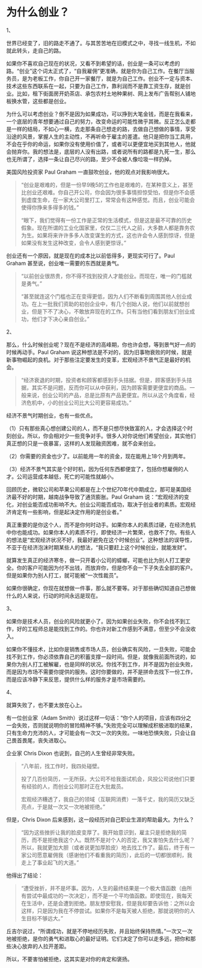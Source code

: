 # 为什么创业？

1、

世界已经变了，旧的路走不通了。与其苦苦地在旧模式之中，寻找一线生机，不如就此转头，走自己的路。

如果你不喜欢自己现在的状况，又看不到希望的话，创业是一条可以考虑的路。“创业”这个词太正式了，“自我雇佣”更准确，就是你为自己工作。在餐厅当服务员，是为老板工作，你自己开一家餐厅，就是为自己工作。创业不一定与资本、技术这些东西联系在一起，只要为自己工作，靠利润而不是靠工资生存，就是创业。比如，租下街面房开奶茶店、承包农村土地种果树、网上发布广告帮别人铺地板换水管，这些都是创业。

为什么可以考虑创业？倒不是因为如果成功，可以挣到大笔金钱，而是在我看来，一个底层的青年想要通过自己的努力，改变命运的可能性微乎其微。反正怎么走都是一样的结局，不如心一横，去走那条自己想走的路，去做自己想做的事情，享受沿途的风景，掌握人生的主动性，不再听命于雇主的差遣。他只是把你当工具用，不会在乎你的命运，如果你没有使用价值了，或者可以更便宜地买到其他人，他就会抛弃你。我的想法是，底层的人没有出路，或者说所有的路都是九死一生，那么也无所谓了，选择一条让自己尽兴的路，至少不会被人像垃圾一样扔掉。

美国风险投资家 Paul Graham 一直鼓吹创业，他的观点对我影响很大。

> “创业是艰难的，但是一份早9晚5的工作也是艰难的，在某种意义上，甚至比创业还艰难。你自己开公司，你会因为很多事情担惊受怕，但是你不会感到虚度生命，在一家大公司里打工，常常会有这种感觉。而且，创业可能会使得你挣来多得多的钱。”
>
> “眼下，我们觉得有一份工作是正常的生活模式，但是这是最不可靠的历史假象。现在所谓的工业化国家里，仅仅二三代人之前，大多数人都是靠务农为生。如果将来许许多多人改变谋生的方式，这也许会令人感到惊讶，但是如果没有发生这种改变，会令人感到更惊讶。”

创业还有一个原因，就是现在的成本比以前低得多，更现实可行了。Paul Graham 甚至说，创业唯一需要的东西就是勇气。

> “以前创业很昂贵，你不得不找到投资人才能创业。而现在，唯一的门槛就是勇气。”
>
> “甚至就连这个门槛也正在变得更低，因为人们不断看到周围其他人创业成功。在上一批我们资助的初创企业中，有几个创始人说，他们以前就想创业，但是下不了决心，不敢放弃现在的工作。只有当他们看到朋友们创业成功，他们才下决心亲自创业。”

2、

那么，什么时候创业呢？现在不是经济的高峰期，你也许会想，等到景气好一点的时候再动手。Paul Graham 说这种想法是不对的，因为旧事物衰败的时候，就是新事物崛起的良机。对于那些注定要发生的变革，宏观经济不景气正是最好的机会。

> “经济衰退的时期，投资者和顾客都感到手头拮据。但是，顾客感到手头拮据，其实不是问题，反而你可以从中获利，因为顾客需要更便宜的商品。一般来说，创业公司的产品，总是比原有产品更便宜。所以从这个角度看，经济危机中，小的创业公司比大公司更容易成功。”

经济不景气时期创业，也有一些优点。

（1）只有那些真心想创建公司的人，而不是只想尽快致富的人，才会选择这个时刻创业。所以，你会相对少一些竞争对手。很多人对你说他们希望创业，其实他们真正想的只是一夜暴富，这样的人发现融资困难，就不会来创业。

（2）你需要的资金也少了。以前能用一年的资金，现在能用上18个月到两年。

（3）经济不景气其实是个好时机，因为任何东西都便宜了，包括你想雇佣的人才。公司运营成本越低，死亡的可能性就越小。

回顾历史，微软公司和苹果公司都是在上个世纪70年代中期成立，那可是美国经济最不好的时期，越南战争导致了通货膨胀。Paul Graham 说：“宏观经济的变化，对创业能否成功影响不大。创业公司能否成功，取决于创业者的素质。宏观经济肯定有一些影响，但是起决定作用的是创业者。”

真正重要的是你这个人，而不是你何时动手。如果你本人的素质过硬，在经济危机中你也能成功。如果你本人的素质不行，即使经济一片繁荣，也救不了你。有些人的想法是“宏观经济状况不好，我最好避免在这个时候创业”。这种想法的误导性，不亚于在经济泡沫时期某些人的想法，“我只要赶上这个时候创业，就能发财”。

就算发生真正的经济寒冬，做一只开着小公司的蟑螂，可能也比为别人打工更安全。你的客户可能因为付不出钱，而放弃你，但是你不会一下子失去全部的客户。但是如果你为别人打工，就可能被“一次性裁员”。

如果你很确定，你现在就想做一件事，那么就不要等。对于那些确切知道自己想做什么的人来说，行动的时间永远是现在。

3、

如果你是技术人员，创业的风险就更小了。因为如果创业失败，你不会找不到工作，好的工程师总是能找到工作的。你也许对新工作感到不满意，但至少不会没收入。

如果你不懂技术，比如你是销售或市场人员，创业确实有风险，一旦失败，可能会找不到工作，你必须依靠自己的积蓄支撑一段时间。但是，就像我前面所说的，如果你为别人打工被解雇，也是同样的状况。你找不到工作，并不是因为创业失败，而是因为市场不需要你提供的服务。这时你要做的，并不是拼命去找下一份工作，而是应该冷静下来反思，提供什么样的服务才是市场需要的。

4、

就算失败了，也不要太放在心上。

有一位创业家（Adam Smith）说过这样一句话：“你个人的项目，应该有四分之一会失败，否则就说明你的冒险精神不够。”失败完全可以理解成积极进取的结果，只有生命力充沛的人，才可能会有一次又一次的失败。一味地恐惧失败，只会让自己畏首畏尾，丧失进取心。

企业家 Chris Dixon 也说到，自己的人生曾经非常失败。

> “八年前，找工作时，我四处碰壁。
>
> 投了几百份简历，一无所获。大公司不给我面试机会，风投公司说他们只要有经验的人，而创业公司那时正在大批裁员。
>
> 宏观经济糟透了，我自己的领域（互联网消费）一落千丈，我的简历又缺乏亮点，于是就一次又一次地被拒绝。”

但是，Chris Dixon 后来感到，这一段经历对自己职业生涯的帮助最大。为什么？

> “因为这些挫折让我的脸皮变厚了。我开始意识到，雇主只是拒绝我的简历，而不是拒绝我这个人。既然不是对个人的否定，我又害怕失去什么呢？所以，我就更加大胆（或者说更加厚脸皮）地去找工作了。最后，终于有一家公司愿意雇佣我（感谢他们不看重我的简历），此后的一切都很顺利，我走上了事业起飞的大道。”

他得出了结论：

> “遭受挫折，并不是坏事。因为，人生的最终结果是一个极大值函数（由所有尝试中最成功的一次决定），而不是一个平均值函数。即使现在，我每天在生活中，还是会遭到拒绝。朋友想安慰我，但是我却要告诉他：之所以会这样，只是因为我在不停尝试。如果你不是每天被人拒绝，那就说明你的人生目标不够远大。”

丘吉尔说过，“所谓成功，就是不停地经历失败，并且始终保持热情。”一次又一次地被拒绝，是你的勇气和进取心的最好证明。它们决定了你可以走多远，把你和那些决心放弃的人拉开差距。

所以，不要害怕被拒绝，这其实是对你的肯定和褒扬。


